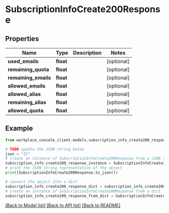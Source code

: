 # SubscriptionInfoCreate200Response


## Properties

Name | Type | Description | Notes
------------ | ------------- | ------------- | -------------
**used_emails** | **float** |  | [optional] 
**remaining_quota** | **float** |  | [optional] 
**remaining_emails** | **float** |  | [optional] 
**allowed_emails** | **float** |  | [optional] 
**allowed_alias** | **float** |  | [optional] 
**remaining_alias** | **float** |  | [optional] 
**allowed_quota** | **float** |  | [optional] 

## Example

```python
from workplace_console_client.models.subscription_info_create200_response import SubscriptionInfoCreate200Response

# TODO update the JSON string below
json = "{}"
# create an instance of SubscriptionInfoCreate200Response from a JSON string
subscription_info_create200_response_instance = SubscriptionInfoCreate200Response.from_json(json)
# print the JSON string representation of the object
print(SubscriptionInfoCreate200Response.to_json())

# convert the object into a dict
subscription_info_create200_response_dict = subscription_info_create200_response_instance.to_dict()
# create an instance of SubscriptionInfoCreate200Response from a dict
subscription_info_create200_response_from_dict = SubscriptionInfoCreate200Response.from_dict(subscription_info_create200_response_dict)
```
[[Back to Model list]](../README.md#documentation-for-models) [[Back to API list]](../README.md#documentation-for-api-endpoints) [[Back to README]](../README.md)


